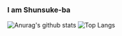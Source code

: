 ### I am Shunsuke-ba
![Anurag's github stats](https://github-readme-stats.vercel.app/api?username=Shunsuke-ba&theme=tokyonight)
![Top Langs](https://github-readme-stats.vercel.app/api/top-langs/?username=Shunsuke-ba&theme=tokyonight)
